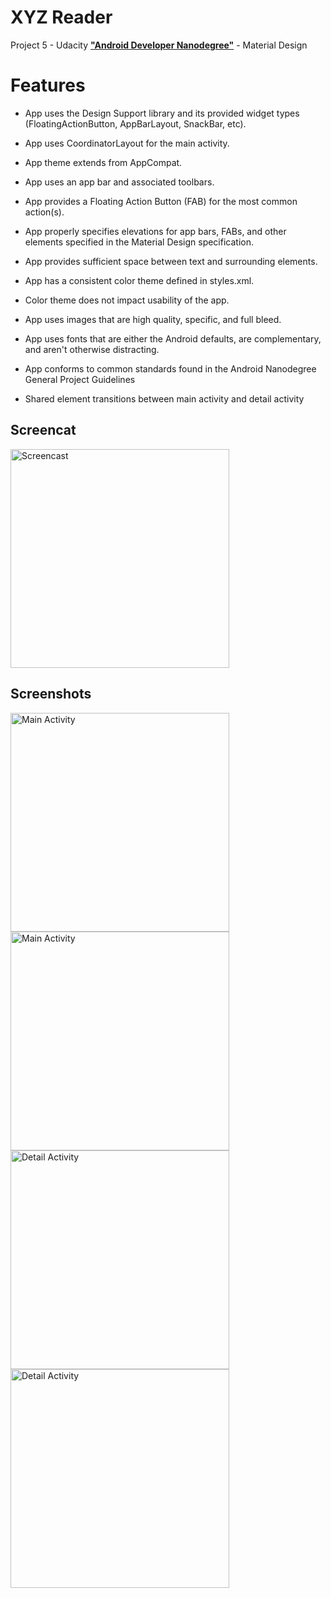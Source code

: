 # XYZ Reader

Project 5 - Udacity [**"Android Developer Nanodegree"**](https://www.udacity.com/course/android-developer-nanodegree--nd801) - Material Design

# Features

- App uses the Design Support library and its provided widget types (FloatingActionButton, AppBarLayout, SnackBar, etc).

- App uses CoordinatorLayout for the main activity.

- App theme extends from AppCompat. 

- App uses an app bar and associated toolbars. 

- App provides a Floating Action Button (FAB) for the most common action(s). 

- App properly specifies elevations for app bars, FABs, and other elements specified in the Material Design specification.

- App provides sufficient space between text and surrounding elements.

- App has a consistent color theme defined in styles.xml.

- Color theme does not impact usability of the app.

- App uses images that are high quality, specific, and full bleed. 

- App uses fonts that are either the Android defaults, are complementary, and aren't otherwise distracting. 

- App conforms to common standards found in the Android Nanodegree General Project Guidelines

- Shared element transitions between main activity and detail activity

## Screencat

<img src="/../screenshots/Screenshots/screencast.gif?raw=true" alt="Screencast" width="350" />


## Screenshots
<img src="/../screenshots/Screenshots/Main.png?raw=true" alt="Main Activity" width="350" />
<img src="/../screenshots/Screenshots/Main2.png?raw=true" alt="Main Activity" width="350" />

<img src="/../screenshots/Screenshots/Detail.png?raw=true" alt="Detail Activity" width="350" />
<img src="/../screenshots/Screenshots/Detail2.png?raw=true" alt="Detail Activity" width="350" />

